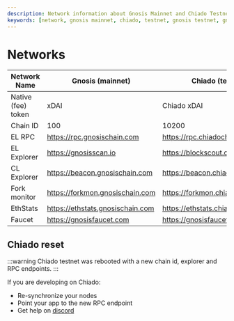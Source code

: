 ```yaml
---
description: Network information about Gnosis Mainnet and Chiado Testnets
keywords: [network, gnosis mainnet, chiado, testnet, gnosis testnet, gnosis faucet, rpc, explorer]
---
```


# Networks

| Network Name       | Gnosis (mainnet)                  | Chiado (testnet)                          |
|--------------------|-----------------------------------|-------------------------------------------|
| Native (fee) token | xDAI                              | Chiado xDAI                               |
| Chain ID           | 100                               | 10200                                     |
| EL RPC             | https://rpc.gnosischain.com       | https://rpc.chiadochain.net               |
| EL Explorer        | https://gnosisscan.io             | https://blockscout.chiadochain.net        |
| CL Explorer        | https://beacon.gnosischain.com    | https://beacon.chiadochain.net            |
| Fork monitor       | https://forkmon.gnosischain.com   | https://forkmon.chiadochain.net           |
| EthStats           | https://ethstats.gnosischain.com  | https://ethstats.chiadochain.net          |
| Faucet             | https://gnosisfaucet.com          | https://gnosisfaucet.com                  |

## Chiado reset

:::warning 
Chiado testnet was rebooted with a new chain id, explorer and RPC endpoints.
:::

If you are developing on Chiado:
- Re-synchronize your nodes
- Point your app to the new RPC endpoint
- Get help on [discord](https://discord.gg/gnosischain)